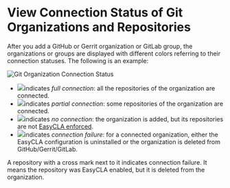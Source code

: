 # View Connection Status of Git Organizations and Repositories

After you add a GitHub or Gerrit organization or GitLab group, the organizations or groups are displayed with different colors referring to their connection statuses. The following is an example:

![Git Organization Connection Status](https://docs.linuxfoundation.org/\~/files/v0/b/gitbook-28427.appspot.com/o/assets%2F-M2DCN9UgoRgMEkgnLyP%2F-MYOFDf7emdfValpgSIU%2F-MYORveInxrclFsUvUa5%2Fgithub%20organization%20connection%20status.png?alt=media\&token=936ddffc-4f11-4bab-b080-dbb2dab0433c)

* ​![](https://docs.linuxfoundation.org/\~/files/v0/b/gitbook-28427.appspot.com/o/assets%2F-M2DCN9UgoRgMEkgnLyP%2F-MGgGDh5YsW-7vaCluVV%2F-MGh5g18AZefEt1wpYYV%2Fconnected%20green%20color.png?alt=media\&token=3ee52f88-3621-4e59-a8d3-f8d1c1c50005)indicates _full connection_: all the repositories of the organization are connected.
* ​![](https://docs.linuxfoundation.org/\~/files/v0/b/gitbook-28427.appspot.com/o/assets%2F-M2DCN9UgoRgMEkgnLyP%2F-MGgGDh5YsW-7vaCluVV%2F-MGh5plY4opHfbYw2yrL%2Forange%20partial%20connection.png?alt=media\&token=9e218691-df77-4c18-84ae-cf14041a23c2)indicates _partial connection_: some repositories of the organization are connected.
* ​![](https://docs.linuxfoundation.org/\~/files/v0/b/gitbook-28427.appspot.com/o/assets%2F-M2DCN9UgoRgMEkgnLyP%2F-MGgGDh5YsW-7vaCluVV%2F-MGh62lG27ujeWeQxhlO%2Fgrey%20no%20connection.png?alt=media\&token=7b0a6e53-42f3-42ce-94cd-8c676d815a2d)indicates _no connection_: the organization is added, but its repositories are not [EasyCLA enforced](enforce-or-remove-cla-mechanism.md).
* ​![](https://docs.linuxfoundation.org/\~/files/v0/b/gitbook-28427.appspot.com/o/assets%2F-M2DCN9UgoRgMEkgnLyP%2F-MGgGDh5YsW-7vaCluVV%2F-MGh68mF0vvr0JPoDen0%2Fred%20connection%20failure.png?alt=media\&token=3ba17994-1ea0-4523-b738-9fd17ef0debe)indicates _connection failure_: for a connected organization, either the EasyCLA configuration is uninstalled or the organization is deleted from GitHub/Gerrit/GitLab.

A repository with a cross mark next to it indicates connection failure. It means the repository was EasyCLA enabled, but it is deleted from the organization.
